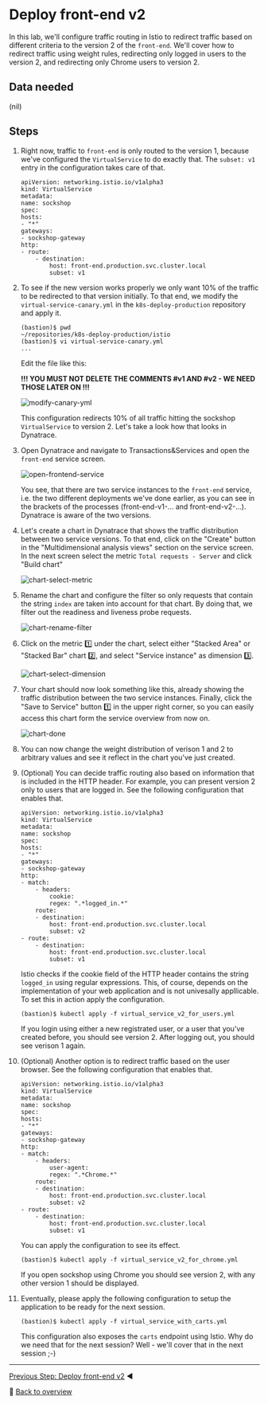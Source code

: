 # Deploy front-end v2

In this lab, we'll configure traffic routing in Istio to redirect traffic based on different criteria to the version 2 of the `front-end`. We'll cover how to redirect traffic using weight rules, redirecting only logged in users to the version 2, and redirecting only Chrome users to version 2.

## Data needed
(nil)

## Steps
1. Right now, traffic to `front-end` is only routed to the version 1, because we've configured the `VirtualService` to do exactly that. The `subset: v1` entry in the configuration takes care of that.

    ```
    apiVersion: networking.istio.io/v1alpha3
    kind: VirtualService
    metadata:
    name: sockshop
    spec:
    hosts:
    - "*"
    gateways:
    - sockshop-gateway
    http:
    - route:
        - destination:
            host: front-end.production.svc.cluster.local
            subset: v1
    ```

1. To see if the new version works properly we only want 10% of the traffic to be redirected to that version initially. To that end, we modify the `virtual-service-canary.yml` in the `k8s-deploy-production` repository and apply it.

    ```
    (bastion)$ pwd
    ~/repositories/k8s-deploy-production/istio
    (bastion)$ vi virtual-service-canary.yml
    ...
    ```

    Edit the file like this:

    **!!! YOU MUST NOT DELETE THE COMMENTS #v1 AND #v2 - WE NEED THOSE LATER ON !!!**

    ![modify-canary-yml](../assets/modify-canary-yml.png)

    This configuration redirects 10% of all traffic hitting the sockshop `VirtualService` to version 2. Let's take a look how that looks in Dynatrace.

1. Open Dynatrace and navigate to Transactions&Services and open the `front-end` service screen.

    ![open-frontend-service](../assets/dynatrace-service-2-pgis.png)

    You see, that there are two service instances to the `front-end` service, i.e. the two different deployments we've done earlier, as you can see in the brackets of the processes (front-end-v1-... and front-end-v2-...). Dynatrace is aware of the two versions.

1. Let's create a chart in Dynatrace that shows the traffic distribution between two service versions. To that end, click on the "Create" button in the "Multidimensional analysis views" section on the service screen. In the next screen select the metric `Total requests - Server` and click "Build chart"

    ![chart-select-metric](../assets/chart-select-metric.png)

1. Rename the chart and configure the filter so only requests that contain the string `index` are taken into account for that chart. By doing that, we filter out the readiness and liveness probe requests.

    ![chart-rename-filter](../assets/chart-rename-filter.png)

1. Click on the metric :one: under the chart, select either "Stacked Area" or "Stacked Bar" chart :two:, and select "Service instance" as dimension :three:.

    ![chart-select-dimension](../assets/chart-select-dimension.png)

1. Your chart should now look something like this, already showing the traffic distribution between the two service instances. Finally, click the "Save to Service" button :one: in the upper right corner, so you can easily access this chart form the service overview from now on.

    ![chart-done](../assets/chart-done.png)

1. You can now change the weight distribution of verison 1 and 2 to arbitrary values and see it reflect in the chart you've just created.

1. (Optional) You can decide traffic routing also based on information that is included in the HTTP header. For example, you can present version 2 only to users that are logged in. See the following configuration that enables that.

    ```
    apiVersion: networking.istio.io/v1alpha3
    kind: VirtualService
    metadata:
    name: sockshop
    spec:
    hosts:
    - "*"
    gateways:
    - sockshop-gateway
    http:
    - match:
        - headers:
            cookie:
            regex: ".*logged_in.*"
        route:
        - destination:
            host: front-end.production.svc.cluster.local
            subset: v2
    - route:
        - destination:
            host: front-end.production.svc.cluster.local
            subset: v1
    ```

    Istio checks if the cookie field of the HTTP header contains the string `logged_in` using regular expressions. This, of course, depends on the implementation of your web application and is not univesally appllicable. To set this in action apply the configuration.

    ```
    (bastion)$ kubectl apply -f virtual_service_v2_for_users.yml
    ```

    If you login using either a new registrated user, or a user that you've created before, you should see version 2. After logging out, you should see verison 1 again.

1. (Optional) Another option is to redirect traffic based on the user browser. See the following configuration that enables that.

    ```
    apiVersion: networking.istio.io/v1alpha3
    kind: VirtualService
    metadata:
    name: sockshop
    spec:
    hosts:
    - "*"
    gateways:
    - sockshop-gateway
    http:
    - match:
        - headers:
            user-agent:
            regex: ".*Chrome.*"
        route:
        - destination:
            host: front-end.production.svc.cluster.local
            subset: v2
    - route:
        - destination:
            host: front-end.production.svc.cluster.local
            subset: v1
    ```

    You can apply the configuration to see its effect.

    ```
    (bastion)$ kubectl apply -f virtual_service_v2_for_chrome.yml
    ```

    If you open sockshop using Chrome you should see version 2, with any other version 1 should be displayed.

1. Eventually, please apply the following configuration to setup the application to be ready for the next session.

    ```
    (bastion)$ kubectl apply -f virtual_service_with_carts.yml
    ```

    This configuration also exposes the `carts` endpoint using Istio. Why do we need that for the next session? Well - we'll cover that in the next session ;-)

---
[Previous Step: Deploy front-end v2](../5_Deploy_front-end_v2) :arrow_backward:

:arrow_up_small: [Back to overview](../)

